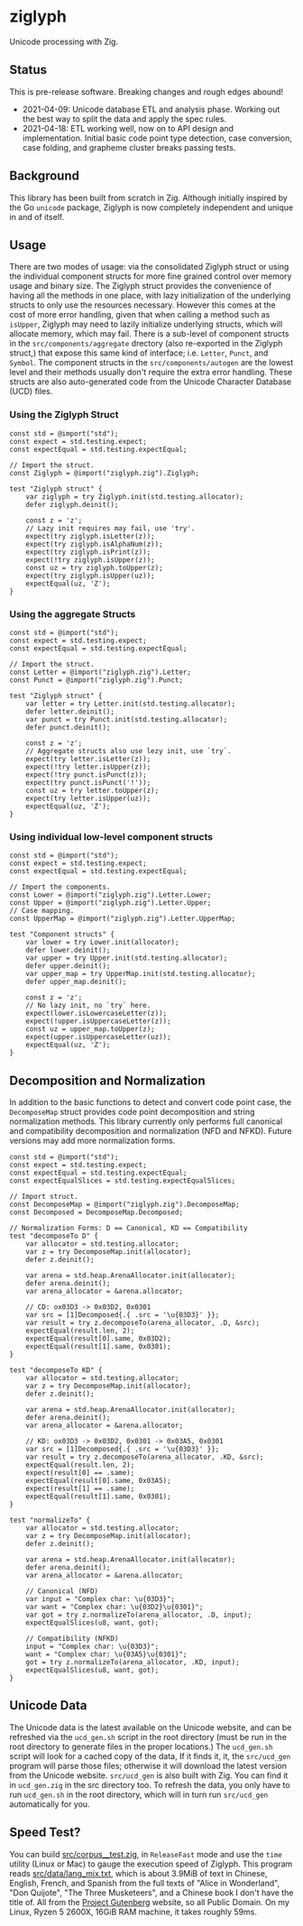 # ziglyph
Unicode processing with Zig.

## Status
This is pre-release software. Breaking changes and rough edges abound!
* 2021-04-09: Unicode database ETL and analysis phase. Working out the best way to split the data
and apply the spec rules.
* 2021-04-18: ETL working well, now on to API design and implementation. Initial basic code point
type detection, case conversion, case folding, and grapheme cluster breaks passing tests.

## Background
This library has been built from scratch in Zig. Although initially inspired by the Go `unicode`
package, Ziglyph is now completely independent and unique in and of itself.

## Usage
There are two modes of usage: via the consolidated Ziglyph struct or using the individual component
structs for more fine grained control over memory usage and binary size. The Ziglyph struct provides
the convenience of having all the methods in one place, with lazy initialization of the underlying
structs to only use the resources necessary. However this comes at the cost of more error handling,
given that when calling a method such as `isUpper`, Ziglyph may need to lazily initialize underlying
structs, which will allocate memory, which may fail. There is a sub-level of component structs in the
`src/components/aggregate` drectory (also re-exported in the Ziglyph struct,) that expose this same 
kind of interface; i.e. `Letter`, `Punct`, and `Symbol`. The component structs in the `src/components/autogen` 
are the lowest level and their methods usually don't require the extra error handling. These structs
are also auto-generated code from the Unicode Character Database (UCD) files.

### Using the Ziglyph Struct
```zig
const std = @import("std");
const expect = std.testing.expect;
const expectEqual = std.testing.expectEqual;

// Import the struct.
const Ziglyph = @import("ziglyph.zig").Ziglyph;

test "Ziglyph struct" {
    var ziglyph = try Ziglyph.init(std.testing.allocator);
    defer ziglyph.deinit();

    const z = 'z';
    // Lazy init requires may fail, use 'try'.
    expect(try ziglyph.isLetter(z));
    expect(try ziglyph.isAlphaNum(z));
    expect(try ziglyph.isPrint(z));
    expect(!try ziglyph.isUpper(z));
    const uz = try ziglyph.toUpper(z);
    expect(try ziglyph.isUpper(uz));
    expectEqual(uz, 'Z');
}
```

### Using the aggregate Structs
```zig
const std = @import("std");
const expect = std.testing.expect;
const expectEqual = std.testing.expectEqual;

// Import the struct.
const Letter = @import("ziglyph.zig").Letter;
const Punct = @import("ziglyph.zig").Punct;

test "Ziglyph struct" {
    var letter = try Letter.init(std.testing.allocator);
    defer letter.deinit();
    var punct = try Punct.init(std.testing.allocator);
    defer punct.deinit();

    const z = 'z';
    // Aggregate structs also use lezy init, use `try`.
    expect(try letter.isLetter(z));
    expect(!try letter.isUpper(z));
    expect(!try punct.isPunct(z));
    expect(try punct.isPunct('!'));
    const uz = try letter.toUpper(z);
    expect(try letter.isUpper(uz));
    expectEqual(uz, 'Z');
}
```

### Using individual low-level component structs
```zig
const std = @import("std");
const expect = std.testing.expect;
const expectEqual = std.testing.expectEqual;

// Import the components.
const Lower = @import("ziglyph.zig").Letter.Lower;
const Upper = @import("ziglyph.zig").Letter.Upper;
// Case mapping.
const UpperMap = @import("ziglyph.zig").Letter.UpperMap;

test "Component structs" {
    var lower = try Lower.init(allocator);
    defer lower.deinit();
    var upper = try Upper.init(std.testing.allocator);
    defer upper.deinit();
    var upper_map = try UpperMap.init(std.testing.allocator);
    defer upper_map.deinit();

    const z = 'z';
    // No lazy init, no `try` here.
    expect(lower.isLowercaseLetter(z));
    expect(!upper.isUppercaseLetter(z));
    const uz = upper_map.toUpper(z);
    expect(upper.isUppercaseLetter(uz));
    expectEqual(uz, 'Z');
}
```

## Decomposition and Normalization
In addition to the basic functions to detect and convert code point case, the `DecomposeMap` struct 
provides code point decomposition and string normalization methods. This library currently only 
performs full canonical and compatibility decomposition and normalization (NFD and NFKD). Future 
versions may add more normalization forms.

```zig
const std = @import("std");
const expect = std.testing.expect;
const expectEqual = std.testing.expectEqual;
const expectEqualSlices = std.testing.expectEqualSlices;

// Import struct.
const DecomposeMap = @import("ziglyph.zig").DecomposeMap;
const Decomposed = DecomposeMap.Decomposed;

// Normalization Forms: D == Canonical, KD == Compatibility
test "decomposeTo D" {
    var allocator = std.testing.allocator;
    var z = try DecomposeMap.init(allocator);
    defer z.deinit();

    var arena = std.heap.ArenaAllocator.init(allocator);
    defer arena.deinit();
    var arena_allocator = &arena.allocator;

    // CD: ox03D3 -> 0x03D2, 0x0301
    var src = [1]Decomposed{.{ .src = '\u{03D3}' }};
    var result = try z.decomposeTo(arena_allocator, .D, &src);
    expectEqual(result.len, 2);
    expectEqual(result[0].same, 0x03D2);
    expectEqual(result[1].same, 0x0301);
}

test "decomposeTo KD" {
    var allocator = std.testing.allocator;
    var z = try DecomposeMap.init(allocator);
    defer z.deinit();

    var arena = std.heap.ArenaAllocator.init(allocator);
    defer arena.deinit();
    var arena_allocator = &arena.allocator;

    // KD: ox03D3 -> 0x03D2, 0x0301 -> 0x03A5, 0x0301
    var src = [1]Decomposed{.{ .src = '\u{03D3}' }};
    var result = try z.decomposeTo(arena_allocator, .KD, &src);
    expectEqual(result.len, 2);
    expect(result[0] == .same);
    expectEqual(result[0].same, 0x03A5);
    expect(result[1] == .same);
    expectEqual(result[1].same, 0x0301);
}

test "normalizeTo" {
    var allocator = std.testing.allocator;
    var z = try DecomposeMap.init(allocator);
    defer z.deinit();

    var arena = std.heap.ArenaAllocator.init(allocator);
    defer arena.deinit();
    var arena_allocator = &arena.allocator;

    // Canonical (NFD)
    var input = "Complex char: \u{03D3}";
    var want = "Complex char: \u{03D2}\u{0301}";
    var got = try z.normalizeTo(arena_allocator, .D, input);
    expectEqualSlices(u8, want, got);

    // Compatibility (NFKD)
    input = "Complex char: \u{03D3}";
    want = "Complex char: \u{03A5}\u{0301}";
    got = try z.normalizeTo(arena_allocator, .KD, input);
    expectEqualSlices(u8, want, got);
}
```

## Unicode Data
The Unicode data is the latest available on the Unicode website, and can be refreshed via the 
`ucd_gen.sh` script in the root directory (must be run in the root directory to generate files in the 
proper locations.) The `ucd_gen.sh` script will look for a cached copy of the data, If it finds it, 
it, the `src/ucd_gen` program will parse those files; otherwise it will download the latest version 
from the Unicode website. `src/ucd_gen` is also built with Zig. You can find it in `ucd_gen.zig` in 
the src directory too. To refresh the data, you only have to run `ucd_gen.sh` in the root directory,
which will in turn run `src/ucd_gen` automatically for you.

## Speed Test?
You can build [src/corpus__test.zig](src/corpus_test.zig), in `ReleaseFast` mode and use the `time`
utility (Linux or Mac) to gauge the execution speed of Ziglyph. This program reads 
[src/data/lang_mix.txt](src/data/lang_mix.txt), which is about 3.9MiB of text in Chinese, English, 
French, and Spanish from the full texts of "Alice in Wonderland", "Don Quijote", "The Three Musketeers",
and a Chinese book I don't have the title of. All from the [Project Gutenberg](https://www.gutenberg.org/)
website, so all Public Domain. On my Linux, Ryzen 5 2600X, 16GiB RAM machine, it takes roughly 59ms.
